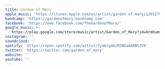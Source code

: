 ```yaml
---
title: Garden of Mary
apple_music: 'https://itunes.apple.com/us/artist/garden-of-mary/1265279808'
bandcamp: 'https://gardenofmary.bandcamp.com'
facebook: 'https://www.facebook.com/TheGardenofMary/'
google_music: >-
   https://play.google.com/store/music/artist/Garden_of_Mary?id=Armhumvdn3h7o37fyphwqa6esrm
instagram: ''
soundcloud: ''
spotify: 'https://open.spotify.com/artist/7ya6ig4GcMJN8aAkRBtZV9'
twitter: 'https://twitter.com/garden_of_mary'
website: ''
youtube: ''
---
```

